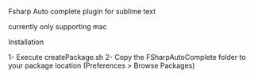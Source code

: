 Fsharp Auto complete plugin for sublime text

currently only supporting mac


Installation

1- Execute createPackage.sh
2- Copy the FSharpAutoComplete folder  to your package location (Preferences > Browse Packages)